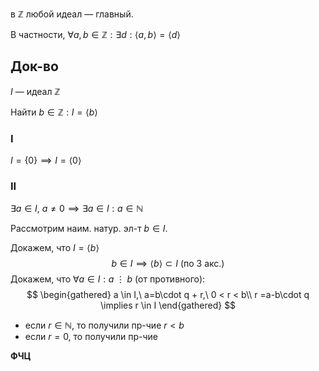 в $\mathbb{Z}$ любой идеал — главный.

В частности, $\forall a, b\in \mathbb{Z}: \exists d: \langle a, b \rangle=\langle d \rangle$

## Док-во

$I$ — идеал $\mathbb{Z}$ 

Найти $b\in \mathbb{Z}: I= \langle b \rangle$

### I
$I=\{ 0 \}\implies I=\langle 0 \rangle$

### II
$\exists a \in I,\ a\ne 0 \implies \exists a \in I: a\in \mathbb{N}$

Рассмотрим наим. натур. эл-т $b\in I$. 

Докажем, что $I=\langle b \rangle$
$$
b\in I \implies \langle b \rangle \subset I \text{ (по 3 акс.)} 
$$
Докажем, что $\forall a \in I: a\;\vdots\; b$ (от противного):
$$
\begin{gathered}
a \in I,\ a=b\cdot q + r,\ 0 < r < b\\
r =a-b\cdot q \implies r \in I
\end{gathered}
$$
* если $r \in \mathbb{N}$, то получили пр-чие $r<b$
* если $r=0$, то получили пр-чие

**ФЧЦ**